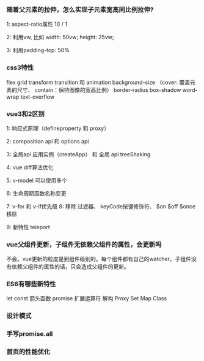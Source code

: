 ### 随着父元素的拉伸，怎么实现子元素宽高同比例拉伸?
1: aspect-ratio属性 10 / 1

2: 利用vw, 比如 width: 50vw; height: 25vw;

3: 利用padding-top: 50%



### css3特性

flex 
grid 
transform
transition 和 animation
background-size （cover: 覆盖元素的尺寸、 contain：保持图像的宽高比例）
border-radius
box-shadow
word-wrap 
text-overflow






### vue3和2区别
1: 响应式原理（defineproperty 和 proxy）

2: composition api 和 options api

3: 全局api 应用实例（createApp） 和 全局 api treeShaking

4: vue diff算法优化

5: v-model 可以使用多个 

6: 生命周期函数名称变更

7: v-for 和 v-if优先级
8: 移除 过滤器、 keyCode按键修饰符、 $on $off $once移除

9: 新特性 teleport

### vue父组件更新，子组件无依赖父组件的属性，会更新吗

不会。vue更新的粒度是到组件级别的。每个组件都有自己的watcher，子组件没有依赖父组件的属性的话，只会造成父组件的更新。

### ES6有哪些新特性
let const 箭头函数 promise  扩展运算符 解构 Proxy Set Map Class


### 设计模式

### 手写promise.all


### 首页的性能优化




